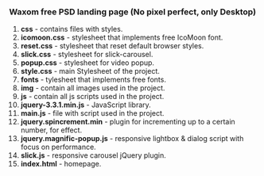 ### Waxom free PSD landing page (No pixel perfect, only Desktop)

1. **css** - contains files with styles.
2. **icomoon.css** - stylesheet that implements free IcoMoon font.
3. **reset.css** - stylesheet that reset default browser styles.
4. **slick.css** - stylesheet for slick-carousel.
5. **popup.css** - stylesheet for video popup.
6. **style.css** - main Stylesheet of the project.
7. **fonts** - tylesheet that implements free fonts.
8. **img** - contain all images used in the project.
9. **js** - contain all js scripts used in the project.
10. **jquery-3.3.1.min.js** - JavaScript library.
11. **main.js** - file with script used in the project.
12. **jquery.spincrement.min** - plugin for incrementing up to a certain number, for effect.
13. **jquery.magnific-popup.js** - responsive lightbox & dialog script with focus on performance.
14. **slick.js** - responsive carousel jQuery plugin.
15. **index.html** - homepage.
